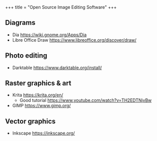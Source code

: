 +++
title = "Open Source Image Editing Software"
+++


## Diagrams
- Dia https://wiki.gnome.org/Apps/Dia
- Libre Office Draw https://www.libreoffice.org/discover/draw/

## Photo editing
- Darktable https://www.darktable.org/install/

## Raster graphics & art
- Krita https://krita.org/en/
	- Good tutorial https://www.youtube.com/watch?v=TH2EDTNjvBw
- GIMP https://www.gimp.org/

## Vector graphics
- Inkscape https://inkscape.org/